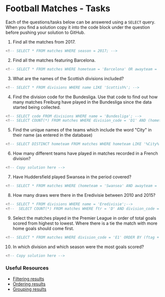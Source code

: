 # Football Matches - Tasks

Each of the questions/tasks below can be answered using a `SELECT` query. When you find a solution copy it into the code block under the question before pushing your solution to GitHub.

1) Find all the matches from 2017.

```sql
<!-- SELECT * FROM matches WHERE season = 2017; -->


```

2) Find all the matches featuring Barcelona.

```sql
<!-- SELECT * FROM matches WHERE hometeam = 'Barcelona' OR awayteam = 'Barcelona';-->


```

3) What are the names of the Scottish divisions included?

```sql
<!-- SELECT * FROM divisions WHERE name LIKE 'Scottish%'; -->


```

4) Find the division code for the Bundesliga. Use that code to find out how many matches Freiburg have played in the Bundesliga since the data started being collected.

```sql
<!-- SELECT code FROM divisions WHERE name = 'Bundesliga'; -->
<!-- SELECT COUNT(*) FROM matches WHERE division_code = 'D1' AND (hometeam = 'Freiburg' OR awayteam = 'Freiburg');-->


```

5) Find the unique names of the teams which include the word "City" in their name (as entered in the database)

```sql
<!-- SELECT DISTINCT hometeam FROM matches WHERE hometeam LIKE '%City%';-->


```

6) How many different teams have played in matches recorded in a French division?

```sql
<!-- Copy solution here -->


```

7) Have Huddersfield played Swansea in the period covered?

```sql
<!-- SELECT * FROM matches WHERE (hometeam = 'Swansea' AND awayteam = 'Huddersfield') OR (hometeam = 'Huddersfield' and awayteam = 'Swansea');  -->


```

8) How many draws were there in the Eredivisie between 2010 and 2015?

```sql
<!-- SELECT * FROM divisions WHERE name = 'Eredivisie';-->
<!--  SELECT COUNT(*) FROM matches WHERE ftr = 'D' AND division_code = 'N1' AND Season BETWEEN 2010 AND 2015; -->


```

9) Select the matches played in the Premier League in order of total goals scored from highest to lowest. Where there is a tie the match with more home goals should come first.

```sql
<!-- SELECT * FROM matches WHERE division_code = 'E1' ORDER BY (ftag + fthg) DESC, fthg DESC; -->


```

10) In which division and which season were the most goals scored?

```sql
<!-- Copy solution here -->


```

### Useful Resources

- [Filtering results](https://www.w3schools.com/sql/sql_where.asp)
- [Ordering results](https://www.w3schools.com/sql/sql_orderby.asp)
- [Grouping results](https://www.w3schools.com/sql/sql_groupby.asp)